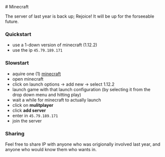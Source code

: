 <head>
    <link href="style.css"     rel="stylesheet" type="text/css">
    <link href="solarized.css" rel="stylesheet" type="text/css">
    <meta charset="utf-8" />
</head>
# Minecraft

The server of last year is back up; Rejoice! It will be up for the forseeable future.

### Quickstart
* use a 1-down version of minecraft (1.12.2)
* use the ip `45.79.189.171`

### Slowstart
* aquire one (1) [minecraft](https://my.minecraft.net/en-us/store/minecraft/#register)
* open minecraft
* click on launch options -> add new -> select 1.12.2
* launch game with that launch configuration (by selecting it from the drop down menu and hitting play)
* wait a while for minecraft to actually launch
* click on __mulitplayer__
* click __add server__
* enter in `45.79.189.171`
* join the server

### Sharing
Feel free to share IP with anyone who was origionally involved last year, and anyone who would know them who wants in.
